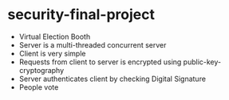 # security-final-project

- Virtual Election Booth
- Server is a multi-threaded concurrent server
- Client is very simple
- Requests from client to server is encrypted using public-key-cryptography
- Server authenticates client by checking Digital Signature
- People vote
